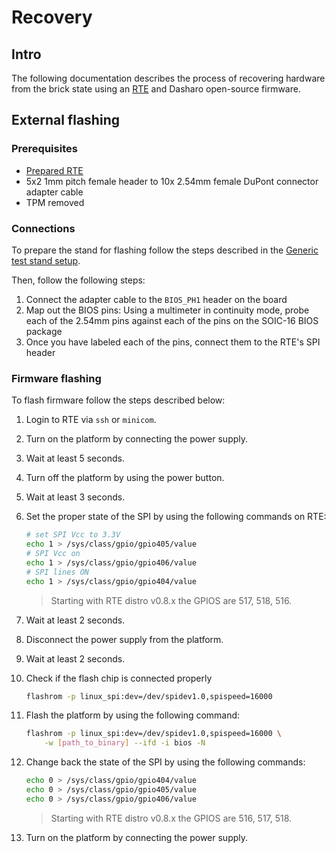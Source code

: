 # Recovery

## Intro

The following documentation describes the process of recovering hardware from
the brick state using an [RTE](../../transparent-validation/rte/introduction.md)
and Dasharo open-source firmware.

## External flashing

### Prerequisites

* [Prepared RTE](../../transparent-validation/rte/v1.1.0/quick-start-guide.md)
* 5x2 1mm pitch female header to 10x 2.54mm female DuPont connector adapter
  cable
* TPM removed

### Connections

To prepare the stand for flashing follow the steps described in
the [Generic test stand setup](../../unified-test-documentation/generic-testing-stand-setup.md#detailed-description-of-the-process).

Then, follow the following steps:

1. Connect the adapter cable to the `BIOS_PH1` header on the board
2. Map out the BIOS pins: Using a multimeter in continuity mode, probe each
   of the 2.54mm pins against each of the pins on the SOIC-16 BIOS package
3. Once you have labeled each of the pins, connect them to the RTE's SPI
   header

### Firmware flashing

To flash firmware follow the steps described below:

1. Login to RTE via `ssh` or `minicom`.
2. Turn on the platform by connecting the power supply.
3. Wait at least 5 seconds.
4. Turn off the platform by using the power button.
5. Wait at least 3 seconds.
6. Set the proper state of the SPI by using the following commands on RTE:

    ```bash
    # set SPI Vcc to 3.3V
    echo 1 > /sys/class/gpio/gpio405/value
    # SPI Vcc on
    echo 1 > /sys/class/gpio/gpio406/value
    # SPI lines ON
    echo 1 > /sys/class/gpio/gpio404/value
    ```

    > Starting with RTE distro v0.8.x the GPIOS are 517, 518, 516.

7. Wait at least 2 seconds.
8. Disconnect the power supply from the platform.
9. Wait at least 2 seconds.
10. Check if the flash chip is connected properly

    ```bash
    flashrom -p linux_spi:dev=/dev/spidev1.0,spispeed=16000
    ```

11. Flash the platform by using the following command:

    ```bash
    flashrom -p linux_spi:dev=/dev/spidev1.0,spispeed=16000 \
        -w [path_to_binary] --ifd -i bios -N
    ```

12. Change back the state of the SPI by using the following commands:

    ```bash
    echo 0 > /sys/class/gpio/gpio404/value
    echo 0 > /sys/class/gpio/gpio405/value
    echo 0 > /sys/class/gpio/gpio406/value
    ```

    > Starting with RTE distro v0.8.x the GPIOS are 516, 517, 518.

13. Turn on the platform by connecting the power supply.
